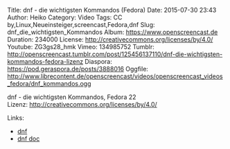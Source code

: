 Title: dnf - die wichtigsten Kommandos (Fedora)
Date: 2015-07-30 23:43
Author: Heiko
Category: Video
Tags: CC by,Linux,Neueinsteiger,screencast,Fedora,dnf
Slug: dnf_die_wichtigsten_Kommandos
Album: https://www.openscreencast.de
Duration: 234000
License: http://creativecommons.org/licenses/by/4.0/
Youtube: ZG3gs28_hmk
Vimeo: 134985752
Tumblr: http://openscreencast.tumblr.com/post/125456137110/dnf-die-wichtigsten-kommandos-fedora-lizenz
Diaspora: https://pod.geraspora.de/posts/3888016
Oggfile: http://www.librecontent.de/openscreencast/videos/openscreencast_videos_fedora/dnf_kommandos.ogg

dnf - die wichtigsten Kommandos, Fedora 22  
Lizenz: <http://creativecommons.org/licenses/by/4.0/>

Links:

  * [dnf](http://dnf.baseurl.org/)
  * [dnf doc](http://dnf.readthedocs.org/en/latest/)

